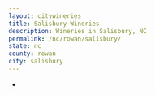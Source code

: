 ```yaml
---
layout: citywineries
title: Salisbury Wineries
description: Wineries in Salisbury, NC
permalink: /nc/rowan/salisbury/
state: nc
county: rowan
city: salisbury
---
```

-
